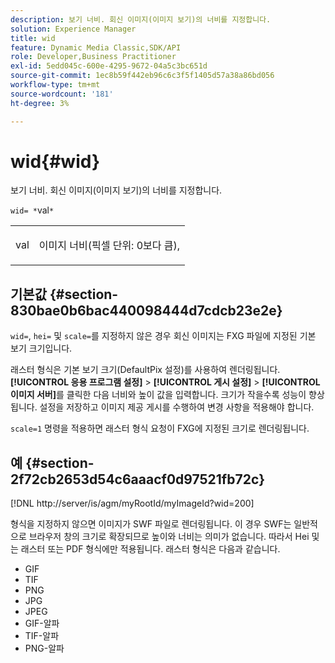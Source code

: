 ```yaml
---
description: 보기 너비. 회신 이미지(이미지 보기)의 너비를 지정합니다.
solution: Experience Manager
title: wid
feature: Dynamic Media Classic,SDK/API
role: Developer,Business Practitioner
exl-id: 5edd045c-600e-4295-9672-04a5c3bc651d
source-git-commit: 1ec8b59f442eb96c6c3f5f1405d57a38a86bd056
workflow-type: tm+mt
source-wordcount: '181'
ht-degree: 3%

---
```


# wid{#wid}

보기 너비. 회신 이미지(이미지 보기)의 너비를 지정합니다.

`wid= *`val`*`

<table id="simpletable_8229FEFB366F4A799C206FD3E3C601BA"> 
 <tr class="strow"> 
  <td class="stentry"> <p><span class="codeph"> <span class="varname"> val</span></span> </p> </td> 
  <td class="stentry"> <p>이미지 너비(픽셀 단위: 0보다 큼), </p></td> 
 </tr> 
</table>

## 기본값 {#section-830bae0b6bac440098444d7cdcb23e2e}

`wid=`, `hei=` 및 `scale=`를 지정하지 않은 경우 회신 이미지는 FXG 파일에 지정된 기본 보기 크기입니다.

래스터 형식은 기본 보기 크기(DefaultPix 설정)를 사용하여 렌더링됩니다. **[!UICONTROL 응용 프로그램 설정]** > **[!UICONTROL 게시 설정]** > **[!UICONTROL 이미지 서버]**&#x200B;를 클릭한 다음 너비와 높이 값을 입력합니다. 크기가 작을수록 성능이 향상됩니다. 설정을 저장하고 이미지 제공 게시를 수행하여 변경 사항을 적용해야 합니다.

`scale=1` 명령을 적용하면 래스터 형식 요청이 FXG에 지정된 크기로 렌더링됩니다.

## 예 {#section-2f72cb2653d54c6aaacf0d97521fb72c}

[!DNL http://server/is/agm/myRootId/myImageId?wid=200]

형식을 지정하지 않으면 이미지가 SWF 파일로 렌더링됩니다. 이 경우 SWF는 일반적으로 브라우저 창의 크기로 확장되므로 높이와 너비는 의미가 없습니다. 따라서 Hei 및 는 래스터 또는 PDF 형식에만 적용됩니다. 래스터 형식은 다음과 같습니다.

* GIF
* TIF
* PNG
* JPG
* JPEG
* GIF-알파
* TIF-알파
* PNG-알파
